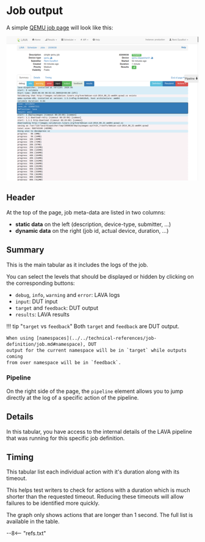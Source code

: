 # Job output

A simple [QEMU job page](https://validation.linaro.org/scheduler/job/2009038) will look like this:

![job output](job-output.png)

## Header

At the top of the page, job meta-data are listed in two columns:

* **static data** on the left (description, device-type, submitter, ...)
* **dynamic data** on the right (job id, actual device, duration, ...)

## Summary

This is the main tabular as it includes the logs of the job.

You can select the levels that should be displayed or hidden by clicking on the corresponding buttons:

* `debug`, `info`, `warning` and `error`: LAVA logs
* `input`: DUT input
* `target` and `feedback`: DUT output
* `results`: LAVA results

!!! tip "`target` vs `feedback`"
    Both `target` and `feedback` are DUT output.

    When using [namespaces](../../technical-references/job-definition/job.md#namespace), DUT
    output for the current namespace will be in `target` while outputs coming
    from over namespace will be in `feedback`.

### Pipeline

On the right side of the page, the `pipeline` element allows you to jump
directly at the log of a specific action of the pipeline.


## Details

In this tabular, you have access to the internal details of the LAVA pipeline
that was running for this specific job definition.

## Timing

This tabular list each individual action with it's duration along with its timeout.

This helps test writers to check for actions with a duration which is
much shorter than the requested timeout. Reducing these timeouts will allow
failures to be identified more quickly.

The graph only shows actions that are longer than 1 second. The full list is
available in the table.

--8<-- "refs.txt"
